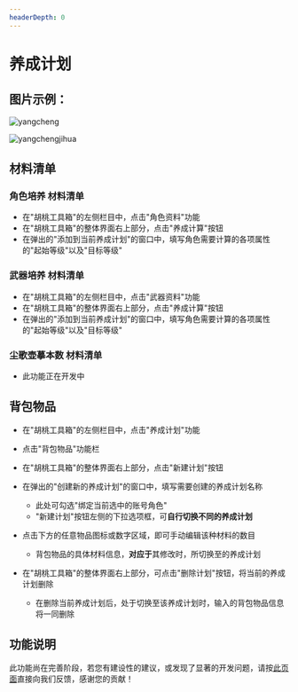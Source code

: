 ```yaml
---
headerDepth: 0
---
```


# 养成计划   
     
## 图片示例：  
   
![yangcheng](https://user-images.githubusercontent.com/96916320/207943462-5be6f0b1-a9a1-4823-bcfd-b6591a273bdd.png)  

   
![yangchengjihua](https://user-images.githubusercontent.com/96916320/207942889-0a4bce2f-1eb0-4ce2-969e-5d519aa09ea0.png)   
   
  
## 材料清单  
    
### 角色培养 材料清单  
     
 - 在"胡桃工具箱"的左侧栏目中，点击"角色资料"功能
 - 在"胡桃工具箱"的整体界面右上部分，点击"养成计算"按钮
 - 在弹出的"添加到当前养成计划"的窗口中，填写角色需要计算的各项属性的"起始等级"以及"目标等级"  
   
### 武器培养 材料清单  
     
 - 在"胡桃工具箱"的左侧栏目中，点击"武器资料"功能
 - 在"胡桃工具箱"的整体界面右上部分，点击"养成计算"按钮
 - 在弹出的"添加到当前养成计划"的窗口中，填写角色需要计算的各项属性的"起始等级"以及"目标等级"  

### 尘歌壶摹本数 材料清单  
     
 - 此功能正在开发中  
  
  
## 背包物品  
    
 - 在"胡桃工具箱"的左侧栏目中，点击"养成计划"功能  
 - 点击"背包物品"功能栏  
 - 在"胡桃工具箱"的整体界面右上部分，点击"新建计划"按钮  
 - 在弹出的"创建新的养成计划"的窗口中，填写需要创建的养成计划名称
   - 此处可勾选"绑定当前选中的账号角色"
   - "新建计划"按钮左侧的下拉选项框，可**自行切换不同的养成计划**  
       
 - 点击下方的任意物品图标或数字区域，即可手动编辑该种材料的数目
   - 背包物品的具体材料信息，**对应于**其修改时，所切换至的养成计划

 - 在"胡桃工具箱"的整体界面右上部分，可点击"删除计划"按钮，将当前的养成计划删除  
   - 在删除当前养成计划后，处于切换至该养成计划时，输入的背包物品信息将一同删除  
  
## 功能说明  
      
此功能尚在完善阶段，若您有建设性的建议，或发现了显著的开发问题，请按[此页面](https://hut.ao/statements/bug-report.html)直接向我们反馈，感谢您的贡献！  

     
